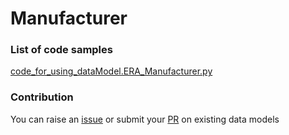 # Manufacturer

### List of code samples 

<!-- 50-List of code -->

<!-- [code entry](link) -->
[code_for_using_dataModel.ERA_Manufacturer.py](https://github.com/smart-data-models/dataModel.ERA/blob/master/Manufacturer/code/code_for_using_dataModel.ERA_Manufacturer.py)


<!-- /50-List of code -->

### Contribution
You can raise an [issue](https://github.com/smart-data-models/dataModel.ERA/issues) or submit your [PR](https://github.com/smart-data-models/dataModel.ERA/pulls) on existing data models
